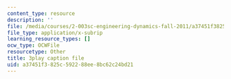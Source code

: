 ```yaml
---
content_type: resource
description: ''
file: /media/courses/2-003sc-engineering-dynamics-fall-2011/a37451f3825c592288ee8bc62c24bd21_YZ9y4zcfCPs.vtt
file_type: application/x-subrip
learning_resource_types: []
ocw_type: OCWFile
resourcetype: Other
title: 3play caption file
uid: a37451f3-825c-5922-88ee-8bc62c24bd21
---
```

